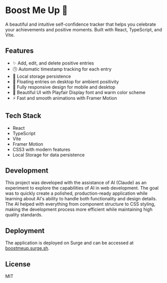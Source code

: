 # Boost Me Up 🚀

A beautiful and intuitive self-confidence tracker that helps you celebrate your achievements and positive moments. Built with React, TypeScript, and Vite.

## Features

- ✨ Add, edit, and delete positive entries
- 🕒 Automatic timestamp tracking for each entry
- 💾 Local storage persistence
- 🌟 Floating entries on desktop for ambient positivity
- 📱 Fully responsive design for mobile and desktop
- 🎨 Beautiful UI with Playfair Display font and warm color scheme
- ⚡ Fast and smooth animations with Framer Motion

## Tech Stack

- React
- TypeScript
- Vite
- Framer Motion
- CSS3 with modern features
- Local Storage for data persistence

## Development

This project was developed with the assistance of AI (Claude) as an experiment to explore the capabilities of AI in web development. The goal was to quickly create a polished, production-ready application while learning about AI's ability to handle both functionality and design details. The AI helped with everything from component structure to CSS styling, making the development process more efficient while maintaining high quality standards.

## Deployment

The application is deployed on Surge and can be accessed at [boostmeup.surge.sh](https://boostmeup.surge.sh).

## License

MIT
